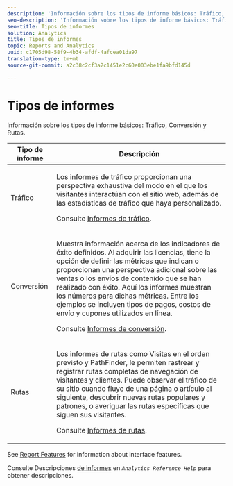 ```yaml
---
description: 'Información sobre los tipos de informe básicos: Tráfico, Conversión y Rutas.'
seo-description: 'Información sobre los tipos de informe básicos: Tráfico, Conversión y Rutas.'
seo-title: Tipos de informes
solution: Analytics
title: Tipos de informes
topic: Reports and Analytics
uuid: c1705d98-58f9-4b34-afdf-4afcea01da97
translation-type: tm+mt
source-git-commit: a2c38c2cf3a2c1451e2c60e003ebe1fa9bfd145d

---
```



# Tipos de informes

Información sobre los tipos de informe básicos: Tráfico, Conversión y Rutas. 

<table id="table_C167C2A2EA4742E9B14DA4F90C6FCEE2"> 
 <thead> 
  <tr> 
   <th colname="col1" class="entry"> Tipo de informe </th> 
   <th colname="col2" class="entry"> Descripción </th> 
  </tr> 
 </thead>
 <tbody> 
  <tr> 
   <td colname="col1"> Tráfico </td> 
   <td colname="col2"> <p>Los informes de tráfico proporcionan una perspectiva exhaustiva del modo en el que los visitantes interactúan con el sitio web, además de las estadísticas de tráfico que haya personalizado. </p> <p>Consulte <a href="https://marketing.adobe.com/resources/help/en_US/reference/reports_traffic.html" format="https" scope="external">Informes de tráfico</a>. </p> </td> 
  </tr> 
  <tr> 
   <td colname="col1"> Conversión </td> 
   <td colname="col2"> <p>Muestra información acerca de los indicadores de éxito definidos. Al adquirir las licencias, tiene la opción de definir las métricas que indican o proporcionan una perspectiva adicional sobre las ventas o los envíos de contenido que se han realizado con éxito. Aquí los informes muestran los números para dichas métricas. Entre los ejemplos se incluyen tipos de pagos, costos de envío y cupones utilizados en línea. </p> <p>Consulte <a href="https://marketing.adobe.com/resources/help/en_US/reference/reports_conversion.html" format="https" scope="external">Informes de conversión</a>. </p> </td> 
  </tr> 
  <tr> 
   <td colname="col1"> Rutas </td> 
   <td colname="col2"> <p>Los informes de rutas como Visitas en el orden previsto y PathFinder, le permiten rastrear y registrar rutas completas de navegación de visitantes y clientes. Puede observar el tráfico de su sitio cuando fluye de una página o artículo al siguiente, descubrir nuevas rutas populares y patrones, o averiguar las rutas específicas que siguen sus visitantes. </p> <p>Consulte <a href="https://marketing.adobe.com/resources/help/en_US/reference/reports_paths.html" format="https" scope="external">Informes de rutas</a>. </p> </td> 
  </tr> 
 </tbody> 
</table>

See [Report Features](../../analyze/reports-analytics/overview/report-overview.md#concept_AEA3BBC8167040198E0FECEAB2E0A677) for information about interface features.

Consulte Descripciones [de informes](https://marketing.adobe.com/resources/help/en_US/reference/reports_descriptions.html) en *`Analytics Reference Help`* para obtener descripciones.
